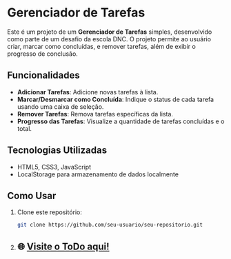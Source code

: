 # Gerenciador de Tarefas

Este é um projeto de um **Gerenciador de Tarefas** simples, desenvolvido como parte de um desafio da escola DNC. O projeto permite ao usuário criar, marcar como concluídas, e remover tarefas, além de exibir o progresso de conclusão.

## Funcionalidades

- **Adicionar Tarefas**: Adicione novas tarefas à lista.
- **Marcar/Desmarcar como Concluída**: Indique o status de cada tarefa usando uma caixa de seleção.
- **Remover Tarefas**: Remova tarefas específicas da lista.
- **Progresso das Tarefas**: Visualize a quantidade de tarefas concluídas e o total.

## Tecnologias Utilizadas

- HTML5, CSS3, JavaScript
- LocalStorage para armazenamento de dados localmente

## Como Usar

1. Clone este repositório:
   ```bash
   git clone https://github.com/seu-usuario/seu-repositorio.git
2. ## 🌐 [Visite o ToDo  aqui!]()
